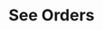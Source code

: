---
title: See Orders
position_number: 5
type: get
description: /future/trade/v1/order/list
parameters:
  - name: clientOrderId
    type: String
    mandatory: false
    default: N/A
    description: Client order ID
    ranges:
  - name: page
    type: integer
    mandatory: false
    default: 1
    description: Page
    ranges:
  - name: size
    type: integer
    mandatory: false
    default: 10
    description: Quantity of a single page
    ranges:
  - name: startTime
    type: integer
    mandatory: false
    default: N/A
    description: Start time
    ranges:
  - name: endTime
    type: integer
    mandatory: false
    default: N/A
    description: End time
    ranges:
  - name: state
    type: string
    mandatory: false
    default: NEW
    description: >-
      Order state:
      NEW：New order (unfilled);PARTIALLY_FILLED:Partial deal;PARTIALLY_CANCELED:Partial revocation;FILLED:Filled;CANCELED:Cancled;REJECTED:Order failed;EXPIRED：Expired;UNFINISHED:Unfinished;HISTORY:(History)
    ranges:
  - name: symbol
    type: string
    mandatory: false
    default: N/A
    description: Trading pair
    ranges:
left_code_blocks:
  - code_block: "public void getMarketConfig() {\r\n\tString text = HttpUtil.get(URL + \"/data/api/future/trade/v1/getMarketConfig\");\r\n\tSystem.out.println(text);\r\n}"
    title: Java
    language: java
right_code_blocks:
  - code_block: |-
      {
        "error": {
          "code": "",
          "msg": ""
        },
        "msgInfo": "",
        "result": {
          "items": [
            {
              "clientOrderId": "", //Client order ID
              "avgPrice": 0, //Average price
              "closePosition": false, //Whether to close all when order condition is triggered
              "closeProfit": 0, //Offset profit and loss
              "createdTime": 0, //Creat time
              "executedQty": 0, //Volume (Cont)
              "forceClose": false, //Is it a liquidation order
              "marginFrozen": 0, //Occupied margin
              "orderId": 0, //Order id
              "orderSide": "", //Order side
              "orderType": "", //Order type
              "origQty": 0, //Quantity (Cont)
              "positionSide": "", //Position side
              "price": 0, //Order price
              "sourceId": 0, //Triggering conditions ID
              "state": "", //Order state:NEW：New order (unfilled);PARTIALLY_FILLED:Partial deal;PARTIALLY_CANCELED:Partial revocation;FILLED:Filled;CANCELED:Cancled;REJECTED:Order failed;EXPIRED：Expired
              "symbol": "", //Trading pair
              "timeInForce": "", //Valid type
              "triggerProfitPrice": 0, //TP trigger price
              "triggerStopPrice": 0 //SL trigger price
            }
          ],
          "page": 0,
          "ps": 0,
          "total": 0
        },
        "returnCode": 0
      }
    title: Response
    language: json
---